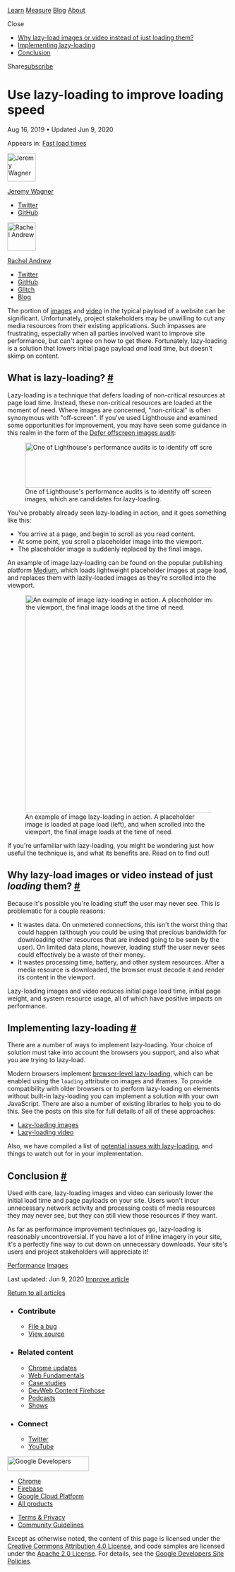 <a href="/learn/" class="gc-analytics-event header-default__link">Learn</a> <a href="/measure/" class="gc-analytics-event header-default__link">Measure</a> <a href="/blog/" class="gc-analytics-event header-default__link">Blog</a> <a href="/about/" class="gc-analytics-event header-default__link">About</a>

<span class="w-tooltip">Close</span>


- [Why lazy-load images or video instead of just loading them?](#why)
- [Implementing lazy-loading](#implementing)
- [Conclusion](#conclusion)

Share<a href="/newsletter/" class="gc-analytics-event w-actions__fab w-actions__fab--subscribe"><span>subscribe</span></a>

# Use lazy-loading to improve loading speed

Aug 16, 2019 <span class="w-author__separator">•</span> Updated Jun 9, 2020

<span class="w-post-signpost__title">Appears in:</span> <a href="/fast" class="w-post-signpost__link">Fast load times</a>

[<img src="https://web-dev.imgix.net/image/admin/VUpz95xT3Znav1EP6ikP.jpg?auto=format&amp;fit=crop&amp;h=64&amp;w=64" alt="Jeremy Wagner" class="w-author__image" sizes="(min-width: 64px) 64px, calc(100vw - 48px)" srcset="https://web-dev.imgix.net/image/admin/VUpz95xT3Znav1EP6ikP.jpg?fit=crop&amp;h=64&amp;w=64&amp;auto=format&amp;dpr=1&amp;q=75, https://web-dev.imgix.net/image/admin/VUpz95xT3Znav1EP6ikP.jpg?fit=crop&amp;h=64&amp;w=64&amp;auto=format&amp;dpr=2&amp;q=50 2x, https://web-dev.imgix.net/image/admin/VUpz95xT3Znav1EP6ikP.jpg?fit=crop&amp;h=64&amp;w=64&amp;auto=format&amp;dpr=3&amp;q=35 3x, https://web-dev.imgix.net/image/admin/VUpz95xT3Znav1EP6ikP.jpg?fit=crop&amp;h=64&amp;w=64&amp;auto=format&amp;dpr=4&amp;q=23 4x, https://web-dev.imgix.net/image/admin/VUpz95xT3Znav1EP6ikP.jpg?fit=crop&amp;h=64&amp;w=64&amp;auto=format&amp;dpr=5&amp;q=20 5x" width="64" height="64" />](/authors/jeremywagner/)

<a href="/authors/jeremywagner/" class="w-author__name-link">Jeremy Wagner</a>

- <a href="https://twitter.com/malchata" class="w-author__link">Twitter</a>
- <a href="https://github.com/malchata" class="w-author__link">GitHub</a>

[<img src="https://web-dev.imgix.net/image/admin/dUAN2DEXHRT6G6iPrIby.jpg?auto=format&amp;fit=crop&amp;h=64&amp;w=64" alt="Rachel Andrew" class="w-author__image" sizes="(min-width: 64px) 64px, calc(100vw - 48px)" srcset="https://web-dev.imgix.net/image/admin/dUAN2DEXHRT6G6iPrIby.jpg?fit=crop&amp;h=64&amp;w=64&amp;auto=format&amp;dpr=1&amp;q=75, https://web-dev.imgix.net/image/admin/dUAN2DEXHRT6G6iPrIby.jpg?fit=crop&amp;h=64&amp;w=64&amp;auto=format&amp;dpr=2&amp;q=50 2x, https://web-dev.imgix.net/image/admin/dUAN2DEXHRT6G6iPrIby.jpg?fit=crop&amp;h=64&amp;w=64&amp;auto=format&amp;dpr=3&amp;q=35 3x, https://web-dev.imgix.net/image/admin/dUAN2DEXHRT6G6iPrIby.jpg?fit=crop&amp;h=64&amp;w=64&amp;auto=format&amp;dpr=4&amp;q=23 4x, https://web-dev.imgix.net/image/admin/dUAN2DEXHRT6G6iPrIby.jpg?fit=crop&amp;h=64&amp;w=64&amp;auto=format&amp;dpr=5&amp;q=20 5x" width="64" height="64" />](/authors/rachelandrew/)

<a href="/authors/rachelandrew/" class="w-author__name-link">Rachel Andrew</a>

- <a href="https://twitter.com/rachelandrew" class="w-author__link">Twitter</a>
- <a href="https://github.com/rachelandrew" class="w-author__link">GitHub</a>
- <a href="https://glitch.com/@rachelandrew" class="w-author__link">Glitch</a>
- <a href="https://rachelandrew.co.uk/" class="w-author__link">Blog</a>

The portion of [images](http://beta.httparchive.org/reports/state-of-images?start=earliest&end=latest) and [video](http://beta.httparchive.org/reports/page-weight#bytesVideo) in the typical payload of a website can be significant. Unfortunately, project stakeholders may be unwilling to cut any media resources from their existing applications. Such impasses are frustrating, especially when all parties involved want to improve site performance, but can't agree on how to get there. Fortunately, lazy-loading is a solution that lowers initial page payload _and_ load time, but doesn't skimp on content.

## What is lazy-loading? <a href="#what" class="w-headline-link">#</a>

Lazy-loading is a technique that defers loading of non-critical resources at page load time. Instead, these non-critical resources are loaded at the moment of need. Where images are concerned, "non-critical" is often synonymous with "off-screen". If you've used Lighthouse and examined some opportunities for improvement, you may have seen some guidance in this realm in the form of the [Defer offscreen images audit](/offscreen-images/):

<figure><img src="https://web-dev.imgix.net/image/admin/63NnMISWUUWD3mvAliwe.png?auto=format" alt="One of Lighthouse&#39;s performance audits is to identify off screen images, which are candidates for lazy-loading." class="w-screenshot" sizes="(min-width: 800px) 800px, calc(100vw - 48px)" srcset="https://web-dev.imgix.net/image/admin/63NnMISWUUWD3mvAliwe.png?auto=format&amp;w=200 200w, https://web-dev.imgix.net/image/admin/63NnMISWUUWD3mvAliwe.png?auto=format&amp;w=228 228w, https://web-dev.imgix.net/image/admin/63NnMISWUUWD3mvAliwe.png?auto=format&amp;w=260 260w, https://web-dev.imgix.net/image/admin/63NnMISWUUWD3mvAliwe.png?auto=format&amp;w=296 296w, https://web-dev.imgix.net/image/admin/63NnMISWUUWD3mvAliwe.png?auto=format&amp;w=338 338w, https://web-dev.imgix.net/image/admin/63NnMISWUUWD3mvAliwe.png?auto=format&amp;w=385 385w, https://web-dev.imgix.net/image/admin/63NnMISWUUWD3mvAliwe.png?auto=format&amp;w=439 439w, https://web-dev.imgix.net/image/admin/63NnMISWUUWD3mvAliwe.png?auto=format&amp;w=500 500w, https://web-dev.imgix.net/image/admin/63NnMISWUUWD3mvAliwe.png?auto=format&amp;w=571 571w, https://web-dev.imgix.net/image/admin/63NnMISWUUWD3mvAliwe.png?auto=format&amp;w=650 650w, https://web-dev.imgix.net/image/admin/63NnMISWUUWD3mvAliwe.png?auto=format&amp;w=741 741w, https://web-dev.imgix.net/image/admin/63NnMISWUUWD3mvAliwe.png?auto=format&amp;w=845 845w, https://web-dev.imgix.net/image/admin/63NnMISWUUWD3mvAliwe.png?auto=format&amp;w=964 964w, https://web-dev.imgix.net/image/admin/63NnMISWUUWD3mvAliwe.png?auto=format&amp;w=1098 1098w, https://web-dev.imgix.net/image/admin/63NnMISWUUWD3mvAliwe.png?auto=format&amp;w=1252 1252w, https://web-dev.imgix.net/image/admin/63NnMISWUUWD3mvAliwe.png?auto=format&amp;w=1428 1428w, https://web-dev.imgix.net/image/admin/63NnMISWUUWD3mvAliwe.png?auto=format&amp;w=1600 1600w" width="800" height="102" /><figcaption>One of Lighthouse's performance audits is to identify off screen images, which are candidates for lazy-loading.</figcaption></figure>You've probably already seen lazy-loading in action, and it goes something like this:

- You arrive at a page, and begin to scroll as you read content.
- At some point, you scroll a placeholder image into the viewport.
- The placeholder image is suddenly replaced by the final image.

An example of image lazy-loading can be found on the popular publishing platform [Medium](https://medium.com/), which loads lightweight placeholder images at page load, and replaces them with lazily-loaded images as they're scrolled into the viewport.

<figure><img src="https://web-dev.imgix.net/image/admin/p5ahQ67QtZ20bgto7Kpy.jpg?auto=format" alt="An example of image lazy-loading in action. A placeholder image is loaded at page load (left), and when scrolled into the viewport, the final image loads at the time of need." sizes="(min-width: 800px) 800px, calc(100vw - 48px)" srcset="https://web-dev.imgix.net/image/admin/p5ahQ67QtZ20bgto7Kpy.jpg?auto=format&amp;w=200 200w, https://web-dev.imgix.net/image/admin/p5ahQ67QtZ20bgto7Kpy.jpg?auto=format&amp;w=228 228w, https://web-dev.imgix.net/image/admin/p5ahQ67QtZ20bgto7Kpy.jpg?auto=format&amp;w=260 260w, https://web-dev.imgix.net/image/admin/p5ahQ67QtZ20bgto7Kpy.jpg?auto=format&amp;w=296 296w, https://web-dev.imgix.net/image/admin/p5ahQ67QtZ20bgto7Kpy.jpg?auto=format&amp;w=338 338w, https://web-dev.imgix.net/image/admin/p5ahQ67QtZ20bgto7Kpy.jpg?auto=format&amp;w=385 385w, https://web-dev.imgix.net/image/admin/p5ahQ67QtZ20bgto7Kpy.jpg?auto=format&amp;w=439 439w, https://web-dev.imgix.net/image/admin/p5ahQ67QtZ20bgto7Kpy.jpg?auto=format&amp;w=500 500w, https://web-dev.imgix.net/image/admin/p5ahQ67QtZ20bgto7Kpy.jpg?auto=format&amp;w=571 571w, https://web-dev.imgix.net/image/admin/p5ahQ67QtZ20bgto7Kpy.jpg?auto=format&amp;w=650 650w, https://web-dev.imgix.net/image/admin/p5ahQ67QtZ20bgto7Kpy.jpg?auto=format&amp;w=741 741w, https://web-dev.imgix.net/image/admin/p5ahQ67QtZ20bgto7Kpy.jpg?auto=format&amp;w=845 845w, https://web-dev.imgix.net/image/admin/p5ahQ67QtZ20bgto7Kpy.jpg?auto=format&amp;w=964 964w, https://web-dev.imgix.net/image/admin/p5ahQ67QtZ20bgto7Kpy.jpg?auto=format&amp;w=1098 1098w, https://web-dev.imgix.net/image/admin/p5ahQ67QtZ20bgto7Kpy.jpg?auto=format&amp;w=1252 1252w, https://web-dev.imgix.net/image/admin/p5ahQ67QtZ20bgto7Kpy.jpg?auto=format&amp;w=1428 1428w, https://web-dev.imgix.net/image/admin/p5ahQ67QtZ20bgto7Kpy.jpg?auto=format&amp;w=1600 1600w" width="800" height="493" /><figcaption>An example of image lazy-loading in action. A placeholder image is loaded at page load (left), and when scrolled into the viewport, the final image loads at the time of need.</figcaption></figure>If you're unfamiliar with lazy-loading, you might be wondering just how useful the technique is, and what its benefits are. Read on to find out!

## Why lazy-load images or video instead of just _loading_ them? <a href="#why" class="w-headline-link">#</a>

Because it's possible you're loading stuff the user may never see. This is problematic for a couple reasons:

- It wastes data. On unmetered connections, this isn't the worst thing that could happen (although you could be using that precious bandwidth for downloading other resources that are indeed going to be seen by the user). On limited data plans, however, loading stuff the user never sees could effectively be a waste of their money.
- It wastes processing time, battery, and other system resources. After a media resource is downloaded, the browser must decode it and render its content in the viewport.

Lazy-loading images and video reduces initial page load time, initial page weight, and system resource usage, all of which have positive impacts on performance.

## Implementing lazy-loading <a href="#implementing" class="w-headline-link">#</a>

There are a number of ways to implement lazy-loading. Your choice of solution must take into account the browsers you support, and also what you are trying to lazy-load.

Modern browsers implement [browser-level lazy-loading](/browser-level-image-lazy-loading/), which can be enabled using the `loading` attribute on images and iframes. To provide compatibility with older browsers or to perform lazy-loading on elements without built-in lazy-loading you can implement a solution with your own JavaScript. There are also a number of existing libraries to help you to do this. See the posts on this site for full details of all of these approaches:

- [Lazy-loading images](/lazy-loading-images/)
- [Lazy-loading video](/lazy-loading-video/)

Also, we have compiled a list of [potential issues with lazy-loading](/lazy-loading-best-practices), and things to watch out for in your implementation.

## Conclusion <a href="#conclusion" class="w-headline-link">#</a>

Used with care, lazy-loading images and video can seriously lower the initial load time and page payloads on your site. Users won't incur unnecessary network activity and processing costs of media resources they may never see, but they can still view those resources if they want.

As far as performance improvement techniques go, lazy-loading is reasonably uncontroversial. If you have a lot of inline imagery in your site, it's a perfectly fine way to cut down on unnecessary downloads. Your site's users and project stakeholders will appreciate it!

<a href="/tags/performance/" class="w-chip">Performance</a> <a href="/tags/images/" class="w-chip">Images</a>

<span class="w-mr--sm">Last updated: Jun 9, 2020 </span>[Improve article](https://github.com/GoogleChrome/web.dev/blob/master/src/site/content/en/fast/lazy-loading/index.md)

<a href="/fast" class="gc-analytics-event w-article-navigation__link w-article-navigation__link--back w-article-navigation__link--single">Return to all articles</a>

- ### Contribute

  - <a href="https://github.com/GoogleChrome/web.dev/issues/new?assignees=&amp;labels=bug&amp;template=bug_report.md&amp;title=" class="w-footer__linkbox-link">File a bug</a>
  - <a href="https://github.com/googlechrome/web.dev" class="w-footer__linkbox-link">View source</a>

- ### Related content

  - <a href="https://blog.chromium.org/" class="w-footer__linkbox-link">Chrome updates</a>
  - <a href="https://developers.google.com/web/" class="w-footer__linkbox-link">Web Fundamentals</a>
  - <a href="https://developers.google.com/web/showcase/" class="w-footer__linkbox-link">Case studies</a>
  - <a href="https://devwebfeed.appspot.com/" class="w-footer__linkbox-link">DevWeb Content Firehose</a>
  - <a href="/podcasts/" class="w-footer__linkbox-link">Podcasts</a>
  - <a href="/shows/" class="w-footer__linkbox-link">Shows</a>

- ### Connect

  - <a href="https://www.twitter.com/ChromiumDev" class="w-footer__linkbox-link">Twitter</a>
  - <a href="https://www.youtube.com/user/ChromeDevelopers" class="w-footer__linkbox-link">YouTube</a>

<a href="https://developers.google.com/" class="w-footer__utility-logo-link"><img src="/images/lockup-color.png" alt="Google Developers" class="w-footer__utility-logo" width="185" height="33" /></a>

- <a href="https://developer.chrome.com/" class="w-footer__utility-link">Chrome</a>
- <a href="https://firebase.google.com/" class="w-footer__utility-link">Firebase</a>
- <a href="https://cloud.google.com/" class="w-footer__utility-link">Google Cloud Platform</a>
- <a href="https://developers.google.com/products" class="w-footer__utility-link">All products</a>

<!-- -->

- <a href="https://policies.google.com/" class="w-footer__utility-link">Terms &amp; Privacy</a>
- <a href="/community-guidelines/" class="w-footer__utility-link">Community Guidelines</a>

Except as otherwise noted, the content of this page is licensed under the [Creative Commons Attribution 4.0 License](https://creativecommons.org/licenses/by/4.0/), and code samples are licensed under the [Apache 2.0 License](https://www.apache.org/licenses/LICENSE-2.0). For details, see the [Google Developers Site Policies](https://developers.google.com/terms/site-policies).
